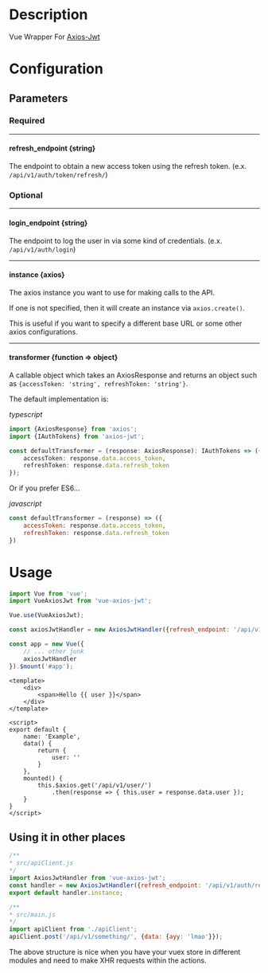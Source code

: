 # Description

Vue Wrapper For [Axios-Jwt](https://github.com/jetbridge/axios-jwt)

# Configuration

## Parameters

### Required

----

#### refresh_endpoint {string}

The endpoint to obtain a new access token using the 
refresh token. (e.x. `/api/v1/auth/token/refresh/`)


### Optional

---

#### login_endpoint {string}

The endpoint to log the user in via some kind of
credentials. (e.x. `/api/v1/auth/login`)

---


#### instance {axios}

The axios instance you want to use for making calls to
the API. 

If one is not specified, then it will create an instance
via `axios.create()`.

This is useful if you want to specify a different base
URL or some other axios configurations.

---

#### transformer {function => object}

A callable object which takes an AxiosResponse and
returns an object such as `{accessToken: 'string', refreshToken: 'string'}`.

The default implementation is: 

*typescript*
```typescript
import {AxiosResponse} from 'axios';
import {IAuthTokens} from 'axios-jwt';

const defaultTransformer = (response: AxiosResponse): IAuthTokens => ({
    accessToken: response.data.access_token,
    refreshToken: response.data.refresh_token
});
```

Or if you prefer ES6...

*javascript*
```javascript
const defaultTransformer = (response) => ({
    accessToken: response.data.access_token,
    refreshToken: response.data.refresh_token
})
```

# Usage

```javascript
import Vue from 'vue';
import VueAxiosJwt from 'vue-axios-jwt';

Vue.use(VueAxiosJwt);

const axiosJwtHandler = new AxiosJwtHandler({refresh_endpoint: '/api/v1/auth/token/refresh/'});

const app = new Vue({
    // ... other junk
    axiosJwtHandler
}).$mount('#app');
```

```vue
<template>
    <div>
        <span>Hello {{ user }}</span>
    </div>
</template>

<script>
export default {
    name: 'Example',
    data() {
        return {
            user: ''
        }
    },
    mounted() {
        this.$axios.get('/api/v1/user/')
            .then(response => { this.user = response.data.user });
    }
}
</script>
```

## Using it in other places

```javascript
/**
* src/apiClient.js
*/
import AxiosJwtHandler from 'vue-axios-jwt';
const handler = new AxiosJwtHandler({refresh_endpoint: '/api/v1/auth/refresh/'});
export default handler.instance;
```

```javascript
/**
* src/main.js
*/
import apiClient from './apiClient';
apiClient.post('/api/v1/something/', {data: {ayy: 'lmao'}});
```

The above structure is nice when you have your vuex store in different modules
and need to make XHR requests within the actions.
